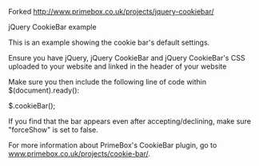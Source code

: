 Forked
http://www.primebox.co.uk/projects/jquery-cookiebar/ 


jQuery CookieBar example

This is an example showing the cookie bar's default settings.

Ensure you have jQuery, jQuery CookieBar and jQuery CookieBar's CSS uploaded to your website and linked in the header of your website

<link rel="stylesheet" type="text/css" href="/css-folder/jquery.cookiebar.css" />
	<script type="text/javascript" src="/scripts-folder/jquery-1.7.1.min.js"></script>
 <script type="text/javascript" src="/scripts-folder/jquery.cookiebar.js"></script> 

Make sure you then include the following line of code within $(document).ready():

$.cookieBar(); 

If you find that the bar appears even after accepting/declining, make sure "forceShow" is set to false.

For more information about PrimeBox's CookieBar plugin, go to www.primebox.co.uk/projects/cookie-bar/.
